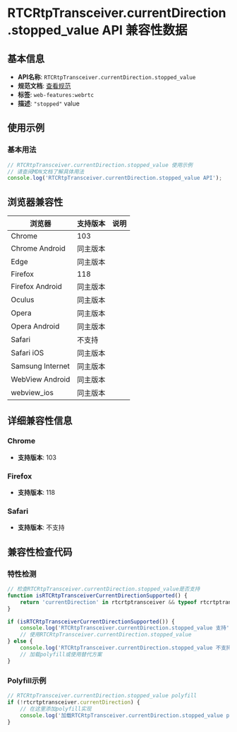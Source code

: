 # RTCRtpTransceiver.currentDirection.stopped_value API 兼容性数据

## 基本信息

- **API名称**: `RTCRtpTransceiver.currentDirection.stopped_value`
- **规范文档**: [查看规范](https://w3c.github.io/webrtc-pc/#dom-rtcrtptransceiverdirection-stopped)
- **标签**: `web-features:webrtc`
- **描述**: `"stopped"` value

## 使用示例

### 基本用法

```javascript
// RTCRtpTransceiver.currentDirection.stopped_value 使用示例
// 请查阅MDN文档了解具体用法
console.log('RTCRtpTransceiver.currentDirection.stopped_value API');
```

## 浏览器兼容性

| 浏览器 | 支持版本 | 说明 |
|--------|----------|------|
| Chrome | 103 |  |
| Chrome Android | 同主版本 |  |
| Edge | 同主版本 |  |
| Firefox | 118 |  |
| Firefox Android | 同主版本 |  |
| Oculus | 同主版本 |  |
| Opera | 同主版本 |  |
| Opera Android | 同主版本 |  |
| Safari | 不支持 |  |
| Safari iOS | 同主版本 |  |
| Samsung Internet | 同主版本 |  |
| WebView Android | 同主版本 |  |
| webview_ios | 同主版本 |  |

## 详细兼容性信息

### Chrome

- **支持版本**: 103

### Firefox

- **支持版本**: 118

### Safari

- **支持版本**: 不支持

## 兼容性检查代码

### 特性检测

```javascript
// 检查RTCRtpTransceiver.currentDirection.stopped_value是否支持
function isRTCRtpTransceiverCurrentDirectionSupported() {
    return 'currentDirection' in rtcrtptransceiver && typeof rtcrtptransceiver.currentDirection === 'function';
}

if (isRTCRtpTransceiverCurrentDirectionSupported()) {
    console.log('RTCRtpTransceiver.currentDirection.stopped_value 支持');
    // 使用RTCRtpTransceiver.currentDirection.stopped_value
} else {
    console.log('RTCRtpTransceiver.currentDirection.stopped_value 不支持，需要polyfill');
    // 加载polyfill或使用替代方案
}
```

### Polyfill示例

```javascript
// RTCRtpTransceiver.currentDirection.stopped_value polyfill
if (!rtcrtptransceiver.currentDirection) {
    // 在这里添加polyfill实现
    console.log('加载RTCRtpTransceiver.currentDirection.stopped_value polyfill');
}
```


